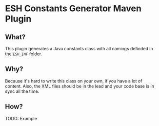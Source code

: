# ESH Constants Generator Maven Plugin

## What?

This plugin generates a Java constants class with all namings definded in the `ESH_INF` folder.

## Why?

Because it's hard to write this class on your own, if you have a lot of content. Also, the XML files should be
in the lead and your code base is in sync all the time.

## How?

TODO: Example 